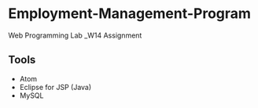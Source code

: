 # Employment-Management-Program
Web Programming Lab _W14 Assignment


## Tools

- Atom
- Eclipse for JSP (Java)
- MySQL
